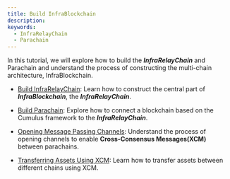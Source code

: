 ```yaml
---
title: Build InfraBlockchain
description:
keywords:
  - InfraRelayChain
  - Parachain
---
```


In this tutorial, we will explore how to build the **_InfraRelayChain_** and Parachain and understand the process of constructing the multi-chain architecture, InfraBlockchain.

- [Build InfraRelayChain](./build-infra-relay-chain.md): Learn how to construct the central part of **_InfraBlockchain_**, the **_InfraRelayChain_**.

- [Build Parachain](./build-parachain.md): Explore how to connect a blockchain based on the Cumulus framework to the **_InfraRelayChain_**.

- [Opening Message Passing Channels](./open-message-passing-channels.md): Understand the process of opening channels to enable **Cross-Consensus Messages(XCM)** between parachains.

- [Transferring Assets Using XCM](./transfer-assets-with-xcm.md): Learn how to transfer assets between different chains using XCM.
